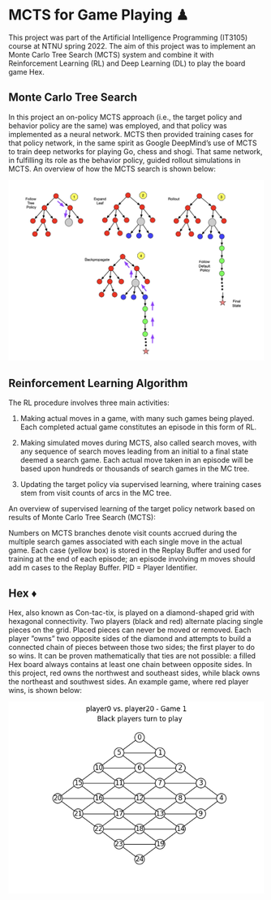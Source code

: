 # MCTS for Game Playing ♟

This project was part of the Artificial Intelligence Programming (IT3105) course at NTNU spring 2022. The aim of this project was to implement an Monte Carlo Tree Search (MCTS) system and combine it with Reinforcement Learning (RL) and Deep Learning (DL) to play the board game Hex.

## Monte Carlo Tree Search

In this project an on-policy MCTS approach (i.e., the target policy and behavior policy are the same) was employed, and that policy was implemented as a neural network. MCTS then provided training cases for that policy network, in the same spirit as Google DeepMind’s use of MCTS to train deep networks for playing Go, chess and shogi. That same network, in fulfilling its role as the behavior policy, guided rollout simulations in MCTS. An overview of how the MCTS search is shown below:

<img src="images/mcts_overview.png" alt="drawing" width="600"/>

## Reinforcement Learning Algorithm

The RL procedure involves three main activities:

1. Making actual moves in a game, with many such games being played. Each completed actual game constitutes
an episode in this form of RL.

2. Making simulated moves during MCTS, also called search moves, with any
sequence of search moves leading from an initial to a final state deemed a search game. Each actual move taken
in an episode will be based upon hundreds or thousands of search games in the MC tree.

3. Updating the target policy via supervised learning, where training cases stem from visit counts of arcs in the
MC tree.

An overview of supervised learning of the target policy network based on results of Monte Carlo Tree Search
(MCTS):


Numbers on MCTS branches denote visit counts accrued during the multiple search games associated with
each single move in the actual game. Each case (yellow box) is stored in the Replay Buffer and used for training at the
end of each episode; an episode involving m moves should add m cases to the Replay Buffer. PID = Player Identifier.

## Hex ♦️

Hex, also known as Con-tac-tix, is played on a diamond-shaped grid with hexagonal connectivity. Two players (black and red) alternate placing single pieces on the grid. Placed pieces can never be moved or removed. Each player ”owns” two opposite sides of the diamond and attempts to build a connected chain of pieces between those two sides; the first player to do so wins. It can be proven mathematically that ties are not possible: a filled Hex board always contains at least one chain between opposite sides. In this project, red owns the northwest and southeast sides, while black owns the northeast and southwest sides. An example game, where red player wins, is shown below:

<img src="images/hex.gif" alt="drawing" width="600"/>
